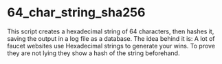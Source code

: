 # 64_char_string_sha256
This script creates a hexadecimal string of 64 characters, then hashes it, saving the output in a log file as a database.
The idea behind it is:
  A lot of faucet websites use Hexadecimal strings to generate your wins. To prove they are not lying they show a hash of the string beforehand.
